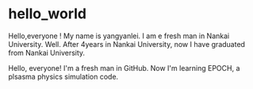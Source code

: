 # hello_world


Hello,everyone !
My name is yangyanlei. I am e fresh man in Nankai University. Well. After 4years in Nankai University, now  I have graduated from Nankai University.

Hello, everyone! I'm a fresh man in GitHub.
Now I'm learning EPOCH, a plsasma physics simulation code.

